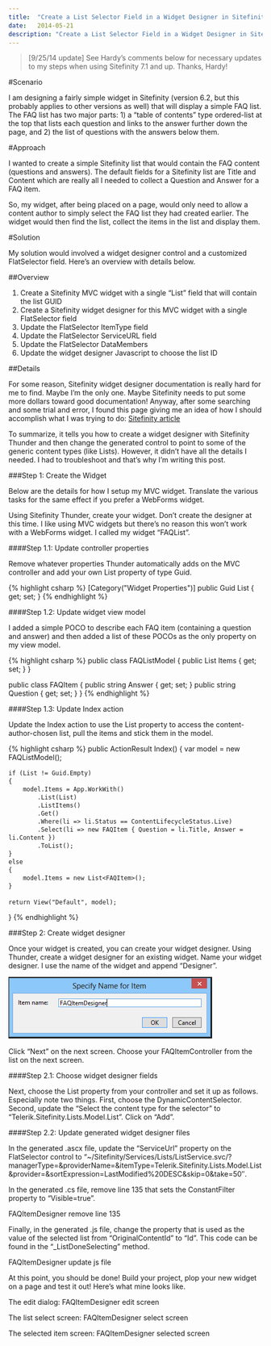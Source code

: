 ```yaml
---
title:  "Create a List Selector Field in a Widget Designer in Sitefinity 6.2"
date:   2014-05-21
description: "Create a List Selector Field in a Widget Designer in Sitefinity 6.2"
---
```


> [9/25/14 update] See Hardy’s comments below for necessary updates to my steps when using Sitefinity 7.1 and up.  Thanks, Hardy!

#Scenario

I am designing a fairly simple widget in Sitefinity (version 6.2, but this probably applies to other versions as well) that will display a simple FAQ list.  The FAQ list has two major parts: 1) a “table of contents” type ordered-list at the top that lists each question and links to the answer further down the page, and 2) the list of questions with the answers below them.

#Approach

I wanted to create a simple Sitefinity list that would contain the FAQ content (questions and answers).  The default fields for a Sitefinity list are Title and Content which are really all I needed to collect a Question and Answer for a FAQ item.

So, my widget, after being placed on a page, would only need to allow a content author to simply select the FAQ list they had created earlier.  The widget would then find the list, collect the items in the list and display them.

#Solution

My solution would involved a widget designer control and a customized FlatSelector field.  Here’s an overview with details below.

##Overview

1. Create a Sitefinity MVC widget with a single “List” field that will contain the list GUID
1. Create a Sitefinity widget designer for this MVC widget with a single FlatSelector field
  1. Update the FlatSelector ItemType field
  1. Update the FlatSelector ServiceURL field
  1. Update the FlatSelector DataMembers
  1. Update the widget designer Javascript to choose the list ID

##Details

For some reason, Sitefinity widget designer documentation is really hard for me to find.  Maybe I’m the only one.  Maybe Sitefinity needs to put some more dollars toward good documentation!  Anyway, after some searching and some trial and error, I found this page giving me an idea of how I should accomplish what I was trying to do: [Sitefinity article][sf-article]

To summarize, it tells you how to create a widget designer with Sitefinity Thunder and then change the generated control to point to some of the generic content types (like Lists).  However, it didn’t have all the details I needed.  I had to troubleshoot and that’s why I’m writing this post.

###Step 1: Create the Widget

Below are the details for how I setup my MVC widget.  Translate the various tasks for the same effect if you prefer a WebForms widget.

Using Sitefinity Thunder, create your widget.  Don’t create the designer at this time.  I like using MVC widgets but there’s no reason this won’t work with a WebForms widget.  I called my widget “FAQList”.

####Step 1.1: Update controller properties

Remove whatever properties Thunder automatically adds on the MVC controller and add your own List property of type Guid.

{% highlight csharp %}
[Category("Widget Properties")]
public Guid List { get; set; }
{% endhighlight %}

####Step 1.2: Update widget view model

I added a simple POCO to describe each FAQ item (containing a question and answer) and then added a list of these POCOs as the only property on my view model.

{% highlight csharp %}
public class FAQListModel
{
	public List<FAQItem> Items { get; set; }
}

public class FAQItem
{
	public string Answer { get; set; }
	public string Question { get; set; }
}
{% endhighlight %}

####Step 1.3: Update Index action

Update the Index action to use the List property to access the content-author-chosen list, pull the items and stick them in the model.

{% highlight csharp %}
public ActionResult Index()
{
	var model = new FAQListModel();

	if (List != Guid.Empty)
	{
		model.Items = App.WorkWith()
			.List(List)
			.ListItems()
			.Get()
			.Where(li => li.Status == ContentLifecycleStatus.Live)
			.Select(li => new FAQItem { Question = li.Title, Answer = li.Content })
			.ToList();
	}
	else
	{
		model.Items = new List<FAQItem>();
	}
	
	return View("Default", model);
}
{% endhighlight %}

###Step 2: Create widget designer

Once your widget is created, you can create your widget designer.  Using Thunder, create a widget designer for an existing widget. Name your widget designer.  I use the name of the widget and append “Designer”.

![FAQItemDesigner widget designer naming](/assets/images/create-a-list-selector-field-in-a-widget-designer-in-sitefinity-6-2/widget-designer-naming.png)

Click “Next” on the next screen. Choose your FAQItemController from the list on the next screen.

####Step 2.1: Choose widget designer fields

Next, choose the List property from your controller and set it up as follows.  Especially note two things.  First, choose the DynamicContentSelector.  Second, update the “Select the content type for the selector” to “Telerik.Sitefinity.Lists.Model.List”.  Click on “Add”.


####Step 2.2: Update generated widget designer files

In the generated .ascx file, update the “ServiceUrl” property on the FlatSelector control to “~/Sitefinity/Services/Lists/ListService.svc/?managerType=&providerName=&itemType=Telerik.Sitefinity.Lists.Model.List&provider=&sortExpression=LastModified%20DESC&skip=0&take=50″.



In the generated .cs file, remove line 135 that sets the ConstantFilter property to “Visible=true”.

FAQItemDesigner remove line 135

Finally, in the generated .js file, change the property that is used as the value of the selected list from “OriginalContentId” to “Id”.  This code can be found in the “_ListDoneSelecting” method.

FAQItemDesigner update js file

At this point, you should be done!  Build your project, plop your new widget on a page and test it out!  Here’s what mine looks like.

The edit dialog:
FAQItemDesigner edit screen

The list select screen:
FAQItemDesigner select screen

The selected item screen:
FAQItemDesigner selected screen


[sf-article]: http://www.sitefinity.com/documentation/documentationarticles/change-your-dynamic-content-selector-to-choose-from-generic-content